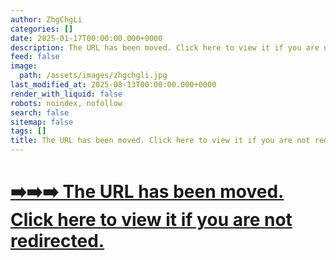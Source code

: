 ```yaml
---
author: ZhgChgLi
categories: []
date: 2025-01-17T00:00:00.000+0000
description: The URL has been moved. Click here to view it if you are not redirected
feed: false
image:
  path: /assets/images/zhgchgli.jpg
last_modified_at: 2025-08-13T00:00:00.000+0000
render_with_liquid: false
robots: noindex, nofollow
search: false
sitemap: false
tags: []
title: The URL has been moved. Click here to view it if you are not redirected
---
```


# [➡️➡️➡️ The URL has been moved. Click here to view it if you are not redirected.](/categories/zrealm-robotic-process-automation/)

<script>
  window.location.replace("/categories/zrealm-robotic-process-automation/");
</script>